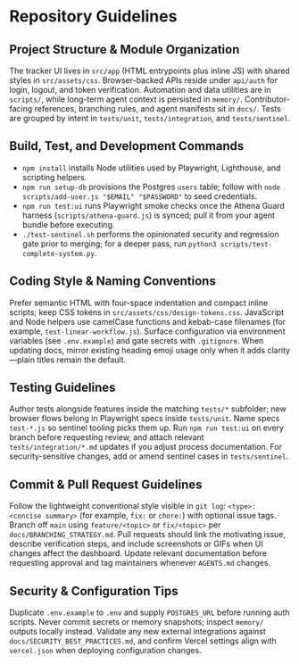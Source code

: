 # Repository Guidelines

## Project Structure & Module Organization
The tracker UI lives in `src/app` (HTML entrypoints plus inline JS) with shared styles in `src/assets/css`. Browser-backed APIs reside under `api/auth` for login, logout, and token verification. Automation and data utilities are in `scripts/`, while long-term agent context is persisted in `memory/`. Contributor-facing references, branching rules, and agent manifests sit in `docs/`. Tests are grouped by intent in `tests/unit`, `tests/integration`, and `tests/sentinel`.

## Build, Test, and Development Commands
- `npm install` installs Node utilities used by Playwright, Lighthouse, and scripting helpers.
- `npm run setup-db` provisions the Postgres `users` table; follow with `node scripts/add-user.js "$EMAIL" "$PASSWORD"` to seed credentials.
- `npm run test:ui` runs Playwright smoke checks once the Athena Guard harness (`scripts/athena-guard.js`) is synced; pull it from your agent bundle before executing.
- `./test-sentinel.sh` performs the opinionated security and regression gate prior to merging; for a deeper pass, run `python3 scripts/test-complete-system.py`.

## Coding Style & Naming Conventions
Prefer semantic HTML with four-space indentation and compact inline scripts; keep CSS tokens in `src/assets/css/design-tokens.css`. JavaScript and Node helpers use camelCase functions and kebab-case filenames (for example, `test-linear-workflow.js`). Surface configuration via environment variables (see `.env.example`) and gate secrets with `.gitignore`. When updating docs, mirror existing heading emoji usage only when it adds clarity—plain titles remain the default.

## Testing Guidelines
Author tests alongside features inside the matching `tests/*` subfolder; new browser flows belong in Playwright specs inside `tests/unit`. Name specs `test-*.js` so sentinel tooling picks them up. Run `npm run test:ui` on every branch before requesting review, and attach relevant `tests/integration/*.md` updates if you adjust process documentation. For security-sensitive changes, add or amend sentinel cases in `tests/sentinel`.

## Commit & Pull Request Guidelines
Follow the lightweight conventional style visible in `git log`: `<type>: <concise summary>` (for example, `fix:` or `chore:`) with optional issue tags. Branch off `main` using `feature/<topic>` or `fix/<topic>` per `docs/BRANCHING_STRATEGY.md`. Pull requests should link the motivating issue, describe verification steps, and include screenshots or GIFs when UI changes affect the dashboard. Update relevant documentation before requesting approval and tag maintainers whenever `AGENTS.md` changes.

## Security & Configuration Tips
Duplicate `.env.example` to `.env` and supply `POSTGRES_URL` before running auth scripts. Never commit secrets or memory snapshots; inspect `memory/` outputs locally instead. Validate any new external integrations against `docs/SECURITY_BEST_PRACTICES.md`, and confirm Vercel settings align with `vercel.json` when deploying configuration changes.
